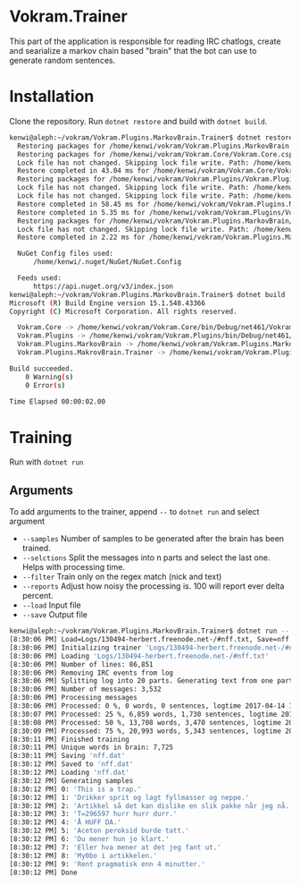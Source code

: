 
# Vokram.Trainer
This part of the application is responsible for reading IRC chatlogs, create and searialize a markov chain based "brain" that the bot can use to generate random sentences.

# Installation
Clone the repository. Run `dotnet restore` and build with `dotnet build`.

```bash
kenwi@aleph:~/vokram/Vokram.Plugins.MarkovBrain.Trainer$ dotnet restore
  Restoring packages for /home/kenwi/vokram/Vokram.Plugins.MarkovBrain.Trainer/Vokram.Plugins.MakrovBrain.Trainer.csproj...
  Restoring packages for /home/kenwi/vokram/Vokram.Core/Vokram.Core.csproj...
  Lock file has not changed. Skipping lock file write. Path: /home/kenwi/vokram/Vokram.Core/obj/project.assets.json
  Restore completed in 43.04 ms for /home/kenwi/vokram/Vokram.Core/Vokram.Core.csproj.
  Restoring packages for /home/kenwi/vokram/Vokram.Plugins/Vokram.Plugins.csproj...
  Lock file has not changed. Skipping lock file write. Path: /home/kenwi/vokram/Vokram.Plugins/obj/project.assets.json
  Lock file has not changed. Skipping lock file write. Path: /home/kenwi/vokram/Vokram.Plugins.MarkovBrain.Trainer/obj/project.assets.json
  Restore completed in 58.45 ms for /home/kenwi/vokram/Vokram.Plugins.MarkovBrain.Trainer/Vokram.Plugins.MakrovBrain.Trainer.csproj.
  Restore completed in 5.35 ms for /home/kenwi/vokram/Vokram.Plugins/Vokram.Plugins.csproj.
  Restoring packages for /home/kenwi/vokram/Vokram.Plugins.MarkovBrain/Vokram.Plugins.MarkovBrain.csproj...
  Lock file has not changed. Skipping lock file write. Path: /home/kenwi/vokram/Vokram.Plugins.MarkovBrain/obj/project.assets.json
  Restore completed in 2.22 ms for /home/kenwi/vokram/Vokram.Plugins.MarkovBrain/Vokram.Plugins.MarkovBrain.csproj.

  NuGet Config files used:
      /home/kenwi/.nuget/NuGet/NuGet.Config

  Feeds used:
      https://api.nuget.org/v3/index.json
kenwi@aleph:~/vokram/Vokram.Plugins.MarkovBrain.Trainer$ dotnet build
Microsoft (R) Build Engine version 15.1.548.43366
Copyright (C) Microsoft Corporation. All rights reserved.

  Vokram.Core -> /home/kenwi/vokram/Vokram.Core/bin/Debug/net461/Vokram.Core.dll
  Vokram.Plugins -> /home/kenwi/vokram/Vokram.Plugins/bin/Debug/net461/Vokram.Plugins.dll
  Vokram.Plugins.MarkovBrain -> /home/kenwi/vokram/Vokram.Plugins.MarkovBrain/bin/Debug/net461/Vokram.Plugins.MarkovBrain.dll
  Vokram.Plugins.MakrovBrain.Trainer -> /home/kenwi/vokram/Vokram.Plugins.MarkovBrain.Trainer/bin/Debug/net461/Vokram.Plugins.MakrovBrain.Trainer.exe

Build succeeded.
    0 Warning(s)
    0 Error(s)

Time Elapsed 00:00:02.00

```

# Training
Run with `dotnet run`

## Arguments
To add arguments to the trainer, append  `--` to `dotnet run` and select argument
* `--samples` Number of samples to be generated after the brain has been trained.
* `--selctions` Split the messages into n parts and select the last one. Helps with processing time.
* `--filter` Train only on the regex match (nick and text)
* `--reports` Adjust how noisy the processing is. 100 will report ever delta percent.
* `--load` Input file
* `--save` Output file

```bash
kenwi@aleph:~/vokram/Vokram.Plugins.MarkovBrain.Trainer$ dotnet run -- --load=Logs/130494-herbert.freenode.net-/#nff.txt --save=nff.dat --sections=20 --reports=4 --samples=10
[8:30:06 PM] Load=Logs/130494-herbert.freenode.net-/#nff.txt, Save=nff.dat, Sections=20, Reports=4, Samples=10, Filter=
[8:30:06 PM] Initializing trainer 'Logs/130494-herbert.freenode.net-/#nff.txt'
[8:30:06 PM] Loading 'Logs/130494-herbert.freenode.net-/#nff.txt'
[8:30:06 PM] Number of lines: 86,851
[8:30:06 PM] Removing IRC events from log
[8:30:06 PM] Splitting log into 20 parts. Generating text from one part
[8:30:06 PM] Number of messages: 3,532
[8:30:06 PM] Processing messages
[8:30:06 PM] Processed: 0 %, 0 words, 0 sentences, logtime 2017-04-14 19:12:46
[8:30:07 PM] Processed: 25 %, 6,859 words, 1,730 sentences, logtime 2017-04-07 11:48:47
[8:30:08 PM] Processed: 50 %, 13,708 words, 3,470 sentences, logtime 2017-04-04 11:02:04
[8:30:09 PM] Processed: 75 %, 20,993 words, 5,343 sentences, logtime 2017-03-30 13:18:12
[8:30:11 PM] Finished training
[8:30:11 PM] Unique words in brain: 7,725
[8:30:11 PM] Saving 'nff.dat'
[8:30:12 PM] Saved to 'nff.dat'
[8:30:12 PM] Loading 'nff.dat'
[8:30:12 PM] Generating samples
[8:30:12 PM] 0: 'This is a trap.'
[8:30:12 PM] 1: 'Drikker sprit og lagt fyllmasser og neppe.'
[8:30:12 PM] 2: 'Artikkel så det kan dislike en slik pakke når jeg nå.'
[8:30:12 PM] 3: 'T=296597 hurr hurr durr.'
[8:30:12 PM] 4: 'Å HUFF DA.'
[8:30:12 PM] 5: 'Aceton peroksid burde tatt.'
[8:30:12 PM] 6: 'Du mener hun jo klart.'
[8:30:12 PM] 7: 'Eller hva mener at det jeg fant ut.'
[8:30:12 PM] 8: 'My0bo i artikkelen.'
[8:30:12 PM] 9: 'Rent pragmatisk enn 4 minutter.'
[8:30:12 PM] Done

```

